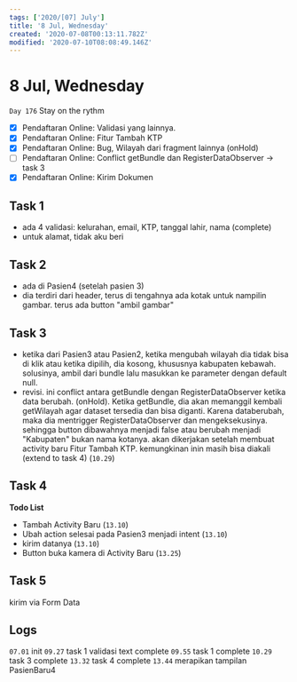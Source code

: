 ```yaml
---
tags: ['2020/[07] July']
title: '8 Jul, Wednesday'
created: '2020-07-08T00:13:11.782Z'
modified: '2020-07-10T08:08:49.146Z'
---
```


# 8 Jul, Wednesday

`Day 176` Stay on the rythm

- [x] Pendaftaran Online: Validasi yang lainnya. 
- [x] Pendaftaran Online: Fitur Tambah KTP
- [x] Pendaftaran Online: Bug, Wilayah dari fragment lainnya (onHold)
- [ ] Pendaftaran Online: Conflict getBundle dan RegisterDataObserver -> task 3
- [x] Pendaftaran Online: Kirim Dokumen

## Task 1
- ada 4 validasi: kelurahan, email, KTP, tanggal lahir, nama (complete)
- untuk alamat, tidak aku beri


## Task 2
- ada di Pasien4 (setelah pasien 3)
- dia terdiri dari header, terus di tengahnya ada kotak untuk nampilin gambar. terus ada button "ambil gambar"

## Task 3
- ketika dari Pasien3 atau Pasien2, ketika mengubah wilayah dia tidak bisa di klik atau ketika dipilih, dia kosong, khususnya kabupaten kebawah. solusinya, ambil dari bundle lalu masukkan ke parameter dengan default null. 
- revisi. ini conflict antara getBundle dengan RegisterDataObserver ketika data berubah. (onHold). Ketika getBundle, dia akan memanggil kembali getWilayah agar dataset tersedia dan bisa diganti. Karena databerubah, maka dia mentrigger RegisterDataObserver dan mengeksekusinya. sehingga button dibawahnya menjadi false atau berubah menjadi "Kabupaten" bukan nama kotanya. akan dikerjakan setelah membuat activity baru Fitur Tambah KTP. kemungkinan inin masih bisa diakali (extend to task 4) (`10.29`)

## Task 4
**Todo List**
- Tambah Activity Baru (`13.10`)
- Ubah action selesai pada Pasien3 menjadi intent (`13.10`)
- kirim datanya (`13.10`)
- Button buka kamera di Activity Baru (`13.25`)

## Task 5
kirim via Form Data


## Logs
`07.01` init
`09.27` task 1 validasi text complete
`09.55` task 1 complete
`10.29` task 3 complete
`13.32` task 4 complete
`13.44` merapikan tampilan PasienBaru4

